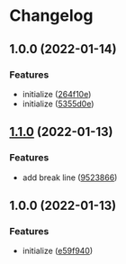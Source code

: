 # Changelog

## 1.0.0 (2022-01-14)


### Features

* initialize ([264f10e](https://github.com/htsh-tsyk/releasetest/commit/264f10eb383db86dd333819a98fab6b84fe9b674))
* initialize ([5355d0e](https://github.com/htsh-tsyk/releasetest/commit/5355d0ebcbca675884ac38eaaf49c10a449e6853))

## [1.1.0](https://github.com/htsh-tsyk/releasetest/compare/v1.0.0...v1.1.0) (2022-01-13)


### Features

* add break line ([9523866](https://github.com/htsh-tsyk/releasetest/commit/9523866d49c96948b5881612475afcf0b14d285a))

## 1.0.0 (2022-01-13)


### Features

* initialize ([e59f940](https://github.com/htsh-tsyk/releasetest/commit/e59f94073d03acc5d2d5ebc7fcf5a3232633c274))
